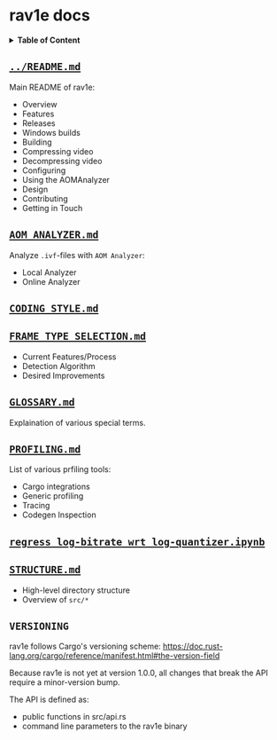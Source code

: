 # rav1e docs

<details>
<summary><b>Table of Content</b></summary>

- [`../README.md`](#readmemd)
- [`AOM_ANALYZER.md`](#aom_analyzermd)
- [`CODING_STYLE.md`](#coding_stylemd)
- [`FRAME_TYPE_SELECTION.md`](#frame_type_selectionmd)
- [`GLOSSARY.md`](#glossarymd)
- [`PROFILING.md`](#profilingmd)
- [`regress_log-bitrate_wrt_log-quantizer.ipynb`](#regress_log-bitrate_wrt_log-quantizeripynb)
- [`STRUCTURE.md`](#structuremd)
- [`VERSIONING`](#versioning)
</details>

## [`../README.md`](https://github.com/xiph/rav1e/tree/master/README.md)
Main README of rav1e:
- Overview
- Features
- Releases
- Windows builds
- Building
- Compressing video
- Decompressing video
- Configuring
- Using the AOMAnalyzer
- Design
- Contributing
- Getting in Touch

## [`AOM_ANALYZER.md`](AOM_ANALYZER.md)
Analyze `.ivf`-files with `AOM Analyzer`:
* Local Analyzer
* Online Analyzer

## [`CODING_STYLE.md`](CODING_STYLE.md)

## [`FRAME_TYPE_SELECTION.md`](FRAME_TYPE_SELECTION.md)
- Current Features/Process
- Detection Algorithm
- Desired Improvements

## [`GLOSSARY.md`](GLOSSARY.md)
Explaination of various special terms.

## [`PROFILING.md`](PROFILING.md)
List of various prfiling tools:
- Cargo integrations
- Generic profiling
- Tracing
- Codegen Inspection

## [`regress_log-bitrate_wrt_log-quantizer.ipynb`](regress_log-bitrate_wrt_log-quantizer.ipynb)

## [`STRUCTURE.md`](STRUCTURE.md)
- High-level directory structure
- Overview of `src/*`

## `VERSIONING`
rav1e follows Cargo's versioning scheme: https://doc.rust-lang.org/cargo/reference/manifest.html#the-version-field

Because rav1e is not yet at version 1.0.0, all changes that break the API require a minor-version bump.

The API is defined as:
- public functions in src/api.rs
- command line parameters to the rav1e binary
